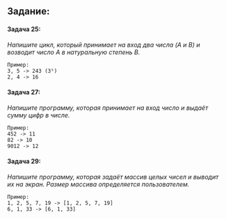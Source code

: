 ## Задание:

#### Задача 25:

_Напишите цикл, который принимает на вход два числа (A и B) и возводит число A в натуральную степень B._

```text
Пример:
3, 5 -> 243 (3⁵)
2, 4 -> 16
```

#### Задача 27:

_Напишите программу, которая принимает на вход число и выдаёт сумму цифр в числе._

```text
Пример:
452 -> 11
82 -> 10
9012 -> 12
```

#### Задача 29:

_Напишите программу, которая задаёт массив целых чисел и выводит их на экран.
Размер массива определяется пользователем._

```text
Пример:
1, 2, 5, 7, 19 -> [1, 2, 5, 7, 19]
6, 1, 33 -> [6, 1, 33]
```
